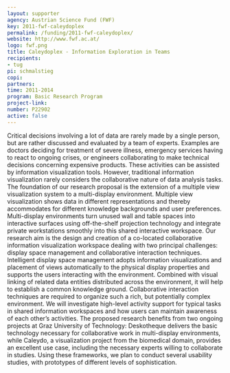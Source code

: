 ```yaml
---
layout: supporter
agency: Austrian Science Fund (FWF)
key: 2011-fwf-caleydoplex
permalink: /funding/2011-fwf-caleydoplex/
website: http://www.fwf.ac.at/
logo: fwf.png
title: Caleydoplex - Information Exploration in Teams
recipients: 
- tug
pi: schmalstieg
copi:
partners:
time: 2011-2014
program: Basic Research Program
project-link: 
number: P22902
active: false
---
```


Critical decisions involving a lot of data are rarely made by a single person, but are rather discussed and evaluated by a team of experts. Examples are doctors deciding for treatment of severe illness, emergency services having to react to ongoing crises, or engineers collaborating to make technical decisions concerning expensive products. These activities can be assisted by information visualization tools. However, traditional information visualization rarely considers the collaborative nature of data analysis tasks. The foundation of our research proposal is the extension of a multiple view visualization system to a multi-display environment. Multiple view visualization shows data in different representations and thereby accommodates for different knowledge backgrounds and user preferences. Multi-display environments turn unused wall and table spaces into interactive surfaces using off-the-shelf projection technology and integrate private workstations smoothly into this shared interactive workspace. Our research aim is the design and creation of a co-located collaborative information visualization workspace dealing with two principal challenges: display space management and collaborative interaction techniques. Intelligent display space management adopts information visualizations and placement of views automatically to the physical display properties and supports the users interacting with the environment. Combined with visual linking of related data entities distributed across the environment, it will help to establish a common knowledge ground. Collaborative interaction techniques are required to organize such a rich, but potentially complex environment. We will investigate high-level activity support for typical tasks in shared information workspaces and how users can maintain awareness of each other’s activities. The proposed research benefits from two ongoing projects at Graz University of Technology: Deskotheque delivers the basic technology necessary for collaborative work in multi-display environments, while Caleydo, a visualization project from the biomedical domain, provides an excellent use case, including the necessary experts willing to collaborate in studies. Using these frameworks, we plan to conduct several usability studies, with prototypes of different levels of sophistication. 



